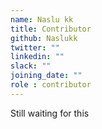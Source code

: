 ```yaml
---
name: Naslu kk
title: Contributor
github: Naslukk
twitter: ""
linkedin: ""
slack: ""
joining_date: ""
role : contributor
---
```


Still waiting for this
